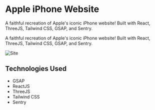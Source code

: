 # Apple iPhone Website
A faithful recreation of Apple's iconic iPhone website! Built with React, ThreeJS, Tailwind CSS, GSAP, and Sentry.

A faithful recreation of Apple's iconic iPhone website! Built with React, ThreeJS, Tailwind CSS, GSAP, and Sentry.

![Site](https://i.imgur.com/c9mUFEi.png)

## Technologies Used
* GSAP
* ReactJS
* ThreeJS
* Tailwind CSS
* Sentry
